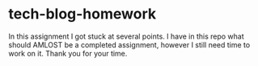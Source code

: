 # tech-blog-homework

In this assignment I got stuck at several points. I have in this repo what should AMLOST be a completed assignment, however I still need time to work on it. Thank you for your time.
